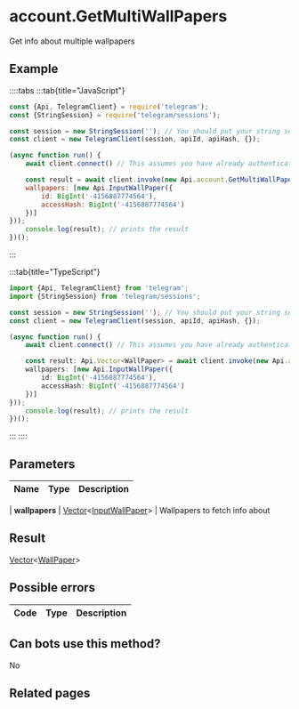 # account.GetMultiWallPapers

Get info about multiple wallpapers



## Example

::::tabs
:::tab{title="JavaScript"}
```js
const {Api, TelegramClient} = require('telegram');
const {StringSession} = require('telegram/sessions');

const session = new StringSession(''); // You should put your string session here
const client = new TelegramClient(session, apiId, apiHash, {});

(async function run() {
    await client.connect() // This assumes you have already authenticated with .start()

    const result = await client.invoke(new Api.account.GetMultiWallPapers({
    wallpapers: [new Api.InputWallPaper({
        id: BigInt('-4156887774564'),
        accessHash: BigInt('-4156887774564')
    })]
}));
    console.log(result); // prints the result
})();
```
:::

:::tab{title="TypeScript"}
```ts
import {Api, TelegramClient} from 'telegram';
import {StringSession} from 'telegram/sessions';

const session = new StringSession(''); // You should put your string session here
const client = new TelegramClient(session, apiId, apiHash, {});

(async function run() {
    await client.connect() // This assumes you have already authenticated with .start()

    const result: Api.Vector<WallPaper> = await client.invoke(new Api.account.GetMultiWallPapers({
    wallpapers: [new Api.InputWallPaper({
        id: BigInt('-4156887774564'),
        accessHash: BigInt('-4156887774564')
    })]
}));
    console.log(result); // prints the result
})();
```
:::
::::



## Parameters

| Name | Type | Description |
| :--: | ---- | ----------- |

| **wallpapers** | [Vector](https://core.telegram.org/type/Vector%20t)<[InputWallPaper](https://core.telegram.org/type/InputWallPaper)> | Wallpapers to fetch info about 


## Result

[Vector](https://core.telegram.org/type/Vector%20t)<[WallPaper](https://core.telegram.org/type/WallPaper)>



## Possible errors

| Code | Type | Description |
| :--: | ---- | ----------- |



## Can bots use this method?

No

## Related pages


